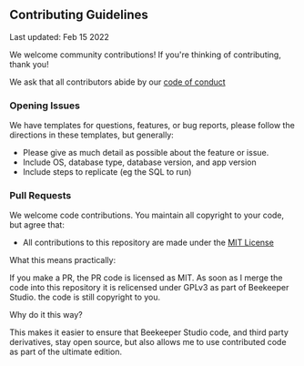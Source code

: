 ## Contributing Guidelines

Last updated: Feb 15 2022

We welcome community contributions! If you're thinking of contributing, thank you!

We ask that all contributors abide by our [code of conduct](https://github.com/beekeeper-studio/beekeeper-studio/code_of_conduct.md)


### Opening Issues

We have templates for questions, features, or bug reports, please follow the directions in these templates, but generally:

- Please give as much detail as possible about the feature or issue.
- Include OS, database type, database version, and app version
- Include steps to replicate (eg the SQL to run)

### Pull Requests

We welcome code contributions. You maintain all copyright to your code, but agree that:

- All contributions to this repository are made under the [MIT License](https://opensource.org/licenses/MIT)

What this means practically:

If you make a PR, the PR code is licensed as MIT. As soon as I merge the code into this repository it is relicensed under GPLv3 as part of Beekeeper Studio. the code is still copyright to you.

Why do it this way?

This makes it easier to ensure that Beekeeper Studio code, and third party derivatives, stay open source, but also allows me to use contributed code as part of the ultimate edition.
